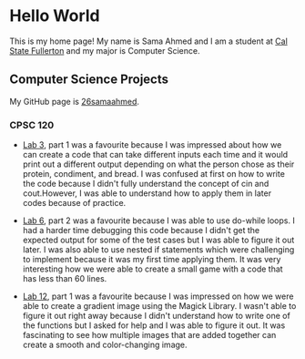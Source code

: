 # Hello World

This is my home page! My name is Sama Ahmed and I am a student at [Cal State Fullerton](http://www.fullerton.edu/) and my major is Computer Science.

## Computer Science Projects
My GitHub page is [26samaahmed](http://github.com/26samaahmed).

### CPSC 120

* [Lab 3](https://github.com/cpsc-pilot-fall-2022/cpsc-120-lab-03-26samaahmed), part 1 was a favourite because I was impressed about how we can create a code that can take different inputs each time and it would print out a different output depending on what the person chose as their protein, condiment, and bread. I was confused at first on how to write the code because I didn't fully understand the concept of cin and cout.However, I was able to understand how to apply them in later codes because of practice.

* [Lab 6](https://github.com/cpsc-pilot-fall-2022/cpsc-120-lab-06-sama-chriztian), part 2 was a favourite because I was able to use do-while loops. I had a harder time debugging this code because I didn't get the expected output for some of the test cases but I was able to figure it out later. I was also able to use nested if statements which were challenging to implement because it was my first time applying them. It was very interesting how we were able to create a small game with a code that has less than 60 lines.

* [Lab 12](https://github.com/cpsc-pilot-fall-2022/cpsc-120-lab-12-sama-boushra-ethan), part 1 was a favourite because I was impressed on how we were able to create a gradient image using the Magick Library. I wasn't able to figure it out right away because I didn't understand how to write one of the functions but I asked for help and I was able to figure it out. It was fascinating to see how multiple images that are added together can create a smooth and color-changing image.
